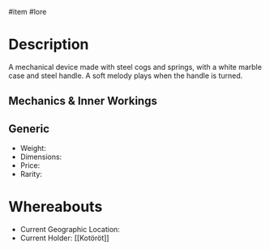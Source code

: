 #item #lore 
# Description
A mechanical device made with steel cogs and springs, with a white marble case and steel handle.
A soft melody plays when the handle is turned.


## Mechanics & Inner Workings


## Generic
- Weight:
- Dimensions:
- Price:
- Rarity:

# Whereabouts
- Current Geographic Location:
- Current Holder: [[Kotöröt]]